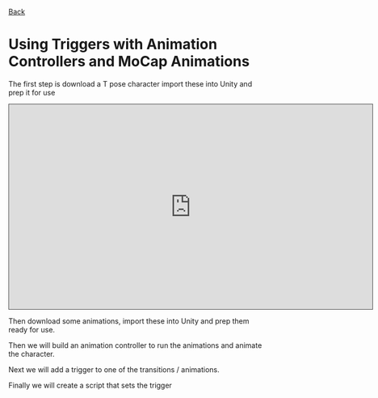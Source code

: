 [Back](https://uwetom.github.io/media-production-worksheets)

# Using Triggers with Animation Controllers and MoCap Animations 

The first step is download a T pose character  import these into Unity and prep it for use 

<iframe src="https://uwe.cloud.panopto.eu/Panopto/Pages/Embed.aspx?id=951a8601-c0d1-4106-8b58-b242017a9a80&autoplay=false&offerviewer=true&showtitle=true&showbrand=true&captions=false&interactivity=all" height="405" width="720" style="border: 1px solid #464646;" allowfullscreen allow="autoplay" aria-label="Panopto Embedded Video Player" aria-description="MP-Mocap-2.1  10 December 2024 at 22:57:11" ></iframe>

Then download some animations, import these into Unity and prep them ready for use.


Then we will build an animation controller to run the animations and animate the character.

Next we will add a trigger to one of the transitions / animations.

Finally we will create a script that sets the trigger
<!--stackedit_data:
eyJoaXN0b3J5IjpbMTUwMjg0NjQsLTE4MjMyNzI5OTEsLTEyNz
A5OTA0MjddfQ==
-->